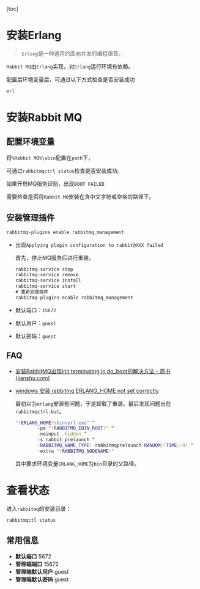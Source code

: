 [toc]

# 安装Erlang

> `Erlang`是一种通用的面向并发的编程语音。

`Rabbit MQ`由`Erlang`实现，对`Erlang`运行环境有依赖。

配置后环境变量后，可通过以下方式检查是否安装成功

``` bat
erl
```

# 安装Rabbit MQ

## 配置环境变量

将`%Rabbit MQ%\sbin`配置在`path`下，

可通过`rabbitmqctrl status`检查是否安装成功。

如果开启MQ服务识别，出现`BOOT FAILED`

需要检查是否将`Rabbit MQ`安装在含中文字符或空格的路径下。

## 安装管理插件

``` bat
rabbitmq-plugins enable rabbitmq_management
```

- 出现`Applying plugin configuration to rabbit@XXX failed`

  首先，停止MQ服务后进行重装，

  ``` bat
  rabbitmq-service stop
  rabbitmq-service remove
  rabbitmq-service install
  rabbitmq-service start
  # 重新安装插件
  rabbitmq-plugins enable rabbitmq_management
  ```

- 默认端口：`15672`

- 默认用户：`guest`

- 默认密码：`guest`

## FAQ

- [安装RabbitMQ出现init terminating in do_boot的解决方法 - 简书 (jianshu.com)](https://www.jianshu.com/p/264717dcbd1f)

- [windows 安装 rabbitmq ERLANG_HOME not set correctly](https://blog.csdn.net/weixin_34279184/article/details/92173659)

  最初以为`erlang`安装有问题，于是卸载了重装。最后发现问题出在`rabbitmqctrl.bat`。

  ``` bat
  "!ERLANG_HOME!\bin\erl.exe" ^
          -pa "!RABBITMQ_EBIN_ROOT!" ^
          -noinput -hidden ^
          -s rabbit_prelaunch ^
          !RABBITMQ_NAME_TYPE! rabbitmqprelaunch!RANDOM!!TIME:~9! ^
          -extra "!RABBITMQ_NODENAME!"
  ```

  其中要求环境变量`ERLANG_HOME`为`bin`目录的父路径。

# 查看状态

进入`rabbitmq`的安装目录：

``` shell
rabbitmqctl status
```

## 常用信息 

- **默认端口**	5672
- **管理端端口**	15672
- **管理端默认用户** guest
- **管理端默认密码** guest
